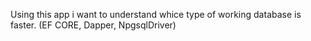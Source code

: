 Using this app i want to understand whice type of working database is faster.
(EF CORE, Dapper, NpgsqlDriver)
